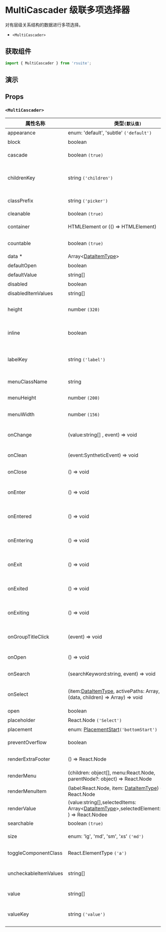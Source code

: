 # MultiCascader 级联多项选择器

对有层级关系结构的数据进行多项选择。

- `<MultiCascader>`

## 获取组件

```js
import { MultiCascader } from 'rsuite';
```

## 演示

<!--{demo}-->

## Props

### `<MultiCascader>`

| 属性名称              | 类型`(默认值)`                                                                                                 | 描述                                 |
| --------------------- | -------------------------------------------------------------------------------------------------------------- | ------------------------------------ |
| appearance            | enum: 'default', 'subtle' `('default')`                                                                        | 设置外观                             |
| block                 | boolean                                                                                                        | 堵塞整行                             |
| cascade               | boolean `(true)`                                                                                               | 是否级联选择                         |
| childrenKey           | string `('children')`                                                                                          | 设置选项子节点在 `data` 中的 `key`   |
| classPrefix           | string `('picker')`                                                                                            | 组件 CSS 类的前缀                    |
| cleanable             | boolean `(true)`                                                                                               | 可以清除                             |
| container             | HTMLElement or (() => HTMLElement)                                                                             | 设置渲染的容器                       |
| countable             | boolean `(true)`                                                                                               | 可以计数已选项                       |
| data \*               | Array&lt;[DataItemType](#types)&gt;                                                                            | 组件数据                             |
| defaultOpen           | boolean                                                                                                        | 默认打开                             |
| defaultValue          | string[]                                                                                                       | 设置默认值                           |
| disabled              | boolean                                                                                                        | 禁用组件                             |
| disabledItemValues    | string[]                                                                                                       | 禁用选项                             |
| height                | number `(320)`                                                                                                 | 设置 Dropdown 的高度                 |
| inline                | boolean                                                                                                        | 在组件初始后直接展示菜单             |
| labelKey              | string `('label')`                                                                                             | 设置选项显示内容在 `data` 中的 `key` |
| menuClassName         | string                                                                                                         | 选项菜单的 className                 |
| menuHeight            | number `(200)`                                                                                                 | 设置菜单的高度                       |
| menuWidth             | number `(156)`                                                                                                 | 设置菜单的宽度                       |
| onChange              | (value:string[] , event) => void                                                                               | `value` 发生改变时的回调函数         |
| onClean               | (event:SyntheticEvent) => void                                                                                 | 值清理时触发回调                     |
| onClose               | () => void                                                                                                     | 关闭回调函数                         |
| onEnter               | () => void                                                                                                     | 显示前动画过渡的回调函数             |
| onEntered             | () => void                                                                                                     | 显示后动画过渡的回调函数             |
| onEntering            | () => void                                                                                                     | 显示中动画过渡的回调函数             |
| onExit                | () => void                                                                                                     | 退出前动画过渡的回调函数             |
| onExited              | () => void                                                                                                     | 退出后动画过渡的回调函数             |
| onExiting             | () => void                                                                                                     | 退出中动画过渡的回调函数             |
| onGroupTitleClick     | (event) => void                                                                                                | 点击分组标题的回调函数               |
| onOpen                | () => void                                                                                                     | 打开回调函数                         |
| onSearch              | (searchKeyword:string, event) => void                                                                          | 搜索的回调函数                       |
| onSelect              | (item:[DataItemType](#types), activePaths: Array, concat:(data, children) => Array) => void                    | 选项被点击选择后的回调函数           |
| open                  | boolean                                                                                                        | 打开 (受控)                          |
| placeholder           | React.Node `('Select')`                                                                                        | 占位符                               |
| placement             | enum: [PlacementStart](#types)`('bottomStart')`                                                                | 打开位置                             |
| preventOverflow       | boolean                                                                                                        | 防止浮动元素溢出                     |
| renderExtraFooter     | () => React.Node                                                                                               | 自定义页脚内容                       |
| renderMenu            | (children: object[], menu:React.Node, parentNode?: object) => React.Node                                       | 自定义渲染菜单列表                   |
| renderMenuItem        | (label:React.Node, item: [DataItemType](#types)) => React.Node                                                 | 自定义选项                           |
| renderValue           | (value:string[],selectedItems: Array&lt;[DataItemType](#types)&gt;,selectedElement:React.Node ) => React.Nodee | 自定义被选中的选项                   |
| searchable            | boolean `(true)`                                                                                               | 可以搜索                             |
| size                  | enum: 'lg', 'md', 'sm', 'xs' `('md')`                                                                          | 设置组件尺寸                         |
| toggleComponentClass  | React.ElementType `('a')`                                                                                      | 为组件自定义元素类型                 |
| uncheckableItemValues | string[]                                                                                                       | 设置不显示复选框的选项值             |
| value                 | string[]                                                                                                       | 设置值（受控）                       |
| valueKey              | string `('value')`                                                                                             | 设置选项值在 `data` 中的 `key`       |
